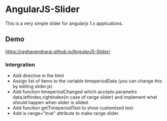 # AngularJS-Slider

This is a very simple slider for angularjs 1.x applications.

## Demo
https://raghavendrarai.github.io/AngularJS-Slider/

### Intergration
* Add directive <slider></slider> in the html
* Assign list of items to the variable timeperiodData (you can change this by editing slider.js)
* Add function timeperiodChanged  which accepts parametrs data,leftindex,rightindex(in case of range slider) and implement what should happen when slider is slided.
* Add function getTimeperiodText to show customised text.
* Add is-range="true" attribute to make range slider.

